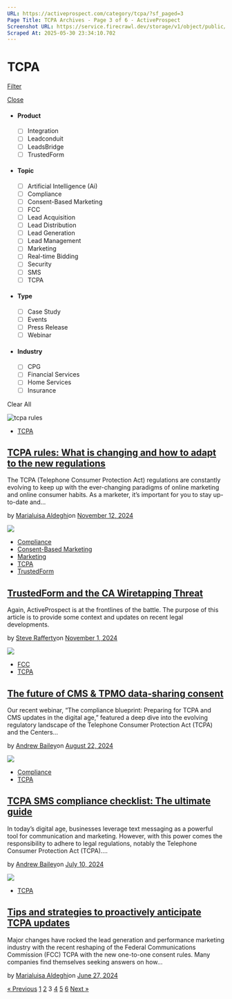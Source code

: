 ```yaml
---
URL: https://activeprospect.com/category/tcpa/?sf_paged=3
Page Title: TCPA Archives - Page 3 of 6 - ActiveProspect
Screenshot URL: https://service.firecrawl.dev/storage/v1/object/public/media/screenshot-f949b627-d64d-4c2f-bd55-6ab723e48fae.png
Scraped At: 2025-05-30 23:34:10.702
---
```

# TCPA

[Filter](https://activeprospect.com/category/tcpa/?sf_paged=3#)

[Close](https://activeprospect.com/category/tcpa/?sf_paged=3#)

- #### Product


  - [ ] Integration
  - [ ] Leadconduit
  - [ ] LeadsBridge
  - [ ] TrustedForm
- #### Topic


  - [ ] Artificial Intelligence (Ai)
  - [ ] Compliance
  - [ ] Consent-Based Marketing
  - [ ] FCC
  - [ ] Lead Acquisition
  - [ ] Lead Distribution
  - [ ] Lead Generation
  - [ ] Lead Management
  - [ ] Marketing
  - [ ] Real-time Bidding
  - [ ] Security
  - [ ] SMS
  - [ ] TCPA
- #### Type


  - [ ] Case Study
  - [ ] Events
  - [ ] Press Release
  - [ ] Webinar
- #### Industry


  - [ ] CPG
  - [ ] Financial Services
  - [ ] Home Services
  - [ ] Insurance

Clear All

![tcpa rules](https://activeprospect.com/wp-content/uploads/2023/04/TCPA_feat-400x300.png)

- [TCPA](https://activeprospect.com/category/tcpa/)

## [TCPA rules: What is changing and how to adapt to the new regulations](https://activeprospect.com/blog/tcpa-rules/)

The TCPA (Telephone Consumer Protection Act) regulations are constantly evolving to keep up with the ever-changing paradigms of online marketing and online consumer habits. As a marketer, it’s important for you to stay up-to-date and…

by [Marialuisa Aldeghi](https://activeprospect.com/author/marialuisa-aldeghi/)on [November 12, 2024](https://activeprospect.com/blog/tcpa-rules/)

![](https://activeprospect.com/wp-content/uploads/2022/08/javierupdate1_feat-400x300.png)

- [Compliance](https://activeprospect.com/category/compliance/)
- [Consent-Based Marketing](https://activeprospect.com/category/consent-based-marketing/)
- [Marketing](https://activeprospect.com/category/marketing/)
- [TCPA](https://activeprospect.com/category/tcpa/)
- [TrustedForm](https://activeprospect.com/category/trustedform/)

## [TrustedForm and the CA Wiretapping Threat](https://activeprospect.com/blog/trustedform-and-the-ca-wiretapping-threat/)

Again, ActiveProspect is at the frontlines of the battle. The purpose of this article is to provide some context and updates on recent legal developments.

by [Steve Rafferty](https://activeprospect.com/author/steve/)on [November 1, 2024](https://activeprospect.com/blog/trustedform-and-the-ca-wiretapping-threat/)

![](https://activeprospect.com/wp-content/uploads/2024/08/CMS_Future_feat-400x300.png)

- [FCC](https://activeprospect.com/category/fcc/)
- [TCPA](https://activeprospect.com/category/tcpa/)

## [The future of CMS & TPMO data-sharing consent](https://activeprospect.com/blog/webinar-episode-13-recap-cms-tpmo-consent/)

Our recent webinar, “The compliance blueprint: Preparing for TCPA and CMS updates in the digital age,” featured a deep dive into the evolving regulatory landscape of the Telephone Consumer Protection Act (TCPA) and the Centers…

by [Andrew Bailey](https://activeprospect.com/author/andrew-baileyactiveprospect-com/)on [August 22, 2024](https://activeprospect.com/blog/webinar-episode-13-recap-cms-tpmo-consent/)

![](https://activeprospect.com/wp-content/uploads/2024/07/SMS_Compliance_feat-400x300.png)

- [Compliance](https://activeprospect.com/category/compliance/)
- [TCPA](https://activeprospect.com/category/tcpa/)

## [TCPA SMS compliance checklist: The ultimate guide](https://activeprospect.com/blog/tcpa-sms-compliance-checklist/)

In today’s digital age, businesses leverage text messaging as a powerful tool for communication and marketing. However, with this power comes the responsibility to adhere to legal regulations, notably the Telephone Consumer Protection Act (TCPA).…

by [Andrew Bailey](https://activeprospect.com/author/andrew-baileyactiveprospect-com/)on [July 10, 2024](https://activeprospect.com/blog/tcpa-sms-compliance-checklist/)

![](https://activeprospect.com/wp-content/uploads/2024/06/Anticipate_TCPA_feat-400x300.png)

- [TCPA](https://activeprospect.com/category/tcpa/)

## [Tips and strategies to proactively anticipate TCPA updates](https://activeprospect.com/blog/anticipating-tcpa-updates/)

Major changes have rocked the lead generation and performance marketing industry with the recent reshaping of the Federal Communications Commission (FCC) TCPA with the new one-to-one consent rules. Many companies find themselves seeking answers on how…

by [Marialuisa Aldeghi](https://activeprospect.com/author/marialuisa-aldeghi/)on [June 27, 2024](https://activeprospect.com/blog/anticipating-tcpa-updates/)

[« Previous](https://activeprospect.com/category/tcpa/?sf_paged=2) [1](https://activeprospect.com/category/tcpa/) [2](https://activeprospect.com/category/tcpa/?sf_paged=2) 3 [4](https://activeprospect.com/category/tcpa/?sf_paged=4) [5](https://activeprospect.com/category/tcpa/?sf_paged=5) [6](https://activeprospect.com/category/tcpa/?sf_paged=6) [Next »](https://activeprospect.com/category/tcpa/?sf_paged=4)

